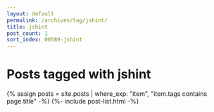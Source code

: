 ```yaml
---
layout: default
permalink: /archives/tag/jshint/
title: jshint
post_count: 1
sort_index: 00589-jshint
---
```

<h1 class="page-heading">Posts tagged with jshint</h1>
{% assign posts = site.posts | where_exp: "item", "item.tags contains page.title" -%}
{%- include post-list.html -%}
